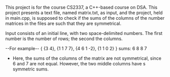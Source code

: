 This project is for the course CS2337, a C++-based course on DSA. This project presents a text file, named matrix.txt, as input,
and the project, held in main.cpp, is supposed to check if the sums of the columns of the number matrices in the files are such that they
are symmetrical. 

Input consists of an initial line, with two space-delimited numbers. The first number is the number of rows; the second the columns.

--For example--
       { {3 4},
       {1 1 7  7}, 
       {4 6 1 -2}, 
       {1 1 0  2} }
sums:  6 8 8 7

* Here, the sums of the columns of the matrix are not symmetrical, since 6 and 7 are not equal. However, the two middle columns have s symmetric sums.

